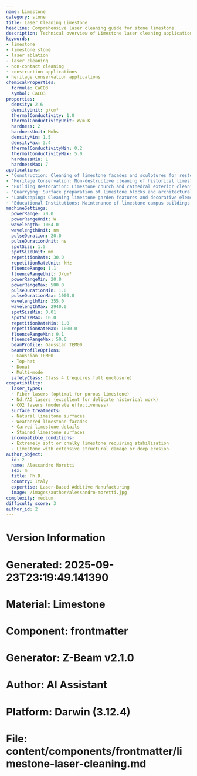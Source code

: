 ```yaml
---
name: Limestone
category: stone
title: Laser Cleaning Limestone
headline: Comprehensive laser cleaning guide for stone limestone
description: Technical overview of Limestone laser cleaning applications and parameters
keywords:
- limestone
- limestone stone
- laser ablation
- laser cleaning
- non-contact cleaning
- construction applications
- heritage conservation applications
chemicalProperties:
  formula: CaCO3
  symbol: CaCO3
properties:
  density: 2.6
  densityUnit: g/cm³
  thermalConductivity: 1.0
  thermalConductivityUnit: W/m·K
  hardness: 2
  hardnessUnit: Mohs
  densityMin: 1.5
  densityMax: 3.4
  thermalConductivityMin: 0.2
  thermalConductivityMax: 5.0
  hardnessMin: 1
  hardnessMax: 7
applications:
- 'Construction: Cleaning of limestone facades and sculptures for restoration'
- 'Heritage Conservation: Non-destructive cleaning of historical limestone monuments'
- 'Building Restoration: Limestone church and cathedral exterior cleaning'
- 'Quarrying: Surface preparation of limestone blocks and architectural elements'
- 'Landscaping: Cleaning limestone garden features and decorative elements'
- 'Educational Institutions: Maintenance of limestone campus buildings'
machineSettings:
  powerRange: 70.0
  powerRangeUnit: W
  wavelength: 1064.0
  wavelengthUnit: nm
  pulseDuration: 20.0
  pulseDurationUnit: ns
  spotSize: 1.5
  spotSizeUnit: mm
  repetitionRate: 30.0
  repetitionRateUnit: kHz
  fluenceRange: 1.1
  fluenceRangeUnit: J/cm²
  powerRangeMin: 20.0
  powerRangeMax: 500.0
  pulseDurationMin: 1.0
  pulseDurationMax: 1000.0
  wavelengthMin: 355.0
  wavelengthMax: 2940.0
  spotSizeMin: 0.01
  spotSizeMax: 10.0
  repetitionRateMin: 1.0
  repetitionRateMax: 1000.0
  fluenceRangeMin: 0.1
  fluenceRangeMax: 50.0
  beamProfile: Gaussian TEM00
  beamProfileOptions:
  - Gaussian TEM00
  - Top-hat
  - Donut
  - Multi-mode
  safetyClass: Class 4 (requires full enclosure)
compatibility:
  laser_types:
  - Fiber lasers (optimal for porous limestone)
  - Nd:YAG lasers (excellent for delicate historical work)
  - CO2 lasers (moderate effectiveness)
  surface_treatments:
  - Natural limestone surfaces
  - Weathered limestone facades
  - Carved limestone details
  - Stained limestone surfaces
  incompatible_conditions:
  - Extremely soft or chalky limestone requiring stabilization
  - Limestone with extensive structural damage or deep erosion
author_object:
  id: 2
  name: Alessandro Moretti
  sex: m
  title: Ph.D.
  country: Italy
  expertise: Laser-Based Additive Manufacturing
  image: /images/author/alessandro-moretti.jpg
complexity: medium
difficulty_score: 3
author_id: 2
---
```



# Version Information
# Generated: 2025-09-23T23:19:49.141390
# Material: Limestone
# Component: frontmatter
# Generator: Z-Beam v2.1.0
# Author: AI Assistant
# Platform: Darwin (3.12.4)
# File: content/components/frontmatter/limestone-laser-cleaning.md